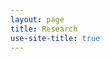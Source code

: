 ```yaml
---
layout: page
title: Research
use-site-title: true
---
```

<body style="background-image:url('https://github.com/slchavesr/slchavesr.github.io/blob/master/img/bg.jpg'); background-position: center">

</body>
